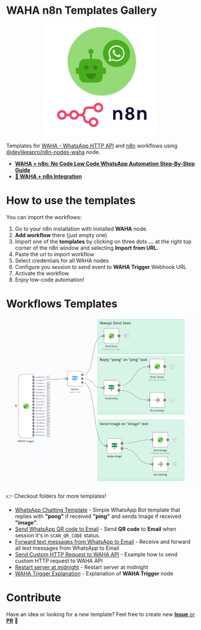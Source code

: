 # WAHA n8n Templates Gallery

<p align="center">
  <img src="./WAHA+n8n.png" width='300'/>
</p>

Templates for [WAHA - WhatsApp HTTP API](https://waha.devlike.pro) and [n8n](https://n8n.io/) workflows using
[@devlikeapro/n8n-nodes-waha](https://github.com/devlikeapro/n8n-nodes-waha) 
node.

- [**WAHA + n8n: No Code Low Code WhatsApp Automation Step-By-Step Guide**](http://localhost:1313/blog/waha-n8n/#install-waha-n8n-node)
- [**🧩 WAHA + n8n Integration**](https://waha.devlike.pro/docs/integrations/n8n/)

# How to use the templates

You can import the workflows:
1. Go to your n8n installation with installed **WAHA** node.
2. **Add workflow** there (just empty one)
3. Import one of the **templates** by clicking on three dots **...** at the right top corner
	 of the n8n window and selecting **Import from URL**.
4. Paste the url to import workflow
5. Select credentials for all WAHA nodes
6. Configure you session to send event to **WAHA Trigger** Webhook URL
7. Activate the workflow
8. Enjoy low-code automation!


# Workflows Templates
![](chatting-template/workflow.png)

👉 Checkout folders for more templates!

- [WhatsApp Chatting Template](./chatting-template) - Simple WhatsApp Bot template that replies with **"pong"** if received **"ping"** and sends Image if received **"image"**.
- [Send WhatsApp QR code to Email](./send-qr-code-to-email) - Send **QR code** to **Email** when session it's in `SCAN_QR_CODE` status.
- [Forward text messages from WhatsApp to Email](./forward-all-text-messages-to-email) - Receive and forward all text messages from WhatsApp to Email
- [Send Custom HTTP Request to WAHA API](./send-custom-http-request-to-waha)  - Example how to send custom HTTP request to WAHA API
- [Restart server at midnight](./restart-server-at-midnight) - Restart server at midnight
- [WAHA Trigger Explanation](./waha-trigger-explanation) - Explanation of **WAHA Trigger** node


# Contribute

Have an idea or looking for a new template? 
Feel free to create new [**Issue** or **PR**](https://github.com/devlikeapro/waha-n8n-templates/pulls) 🙏


